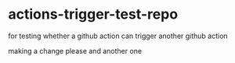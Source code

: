 # actions-trigger-test-repo
for testing whether a github action can trigger another github action

making a change please
and another one
